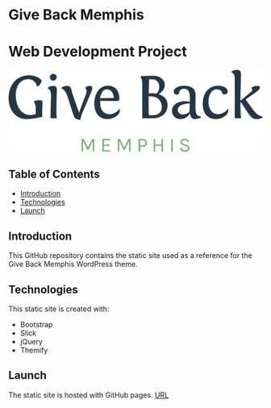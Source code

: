 # Give Back Memphis

# Web Development Project

![Give Back Memphis Logo](./images/gbm/fontinkarla_color.png)

## Table of Contents

- [Introduction](#introduction)
- [Technologies](#technologies)
- [Launch](#launch)

## Introduction

This GitHub repository contains the static site used as a reference for the Give Back Memphis WordPress theme.

## Technologies

This static site is created with:

- Bootstrap
- Slick
- jQuery
- Themify

## Launch

The static site is hosted with GitHub pages.
[URL](https://anton-nguyen.github.io/give-back-memphis/)
